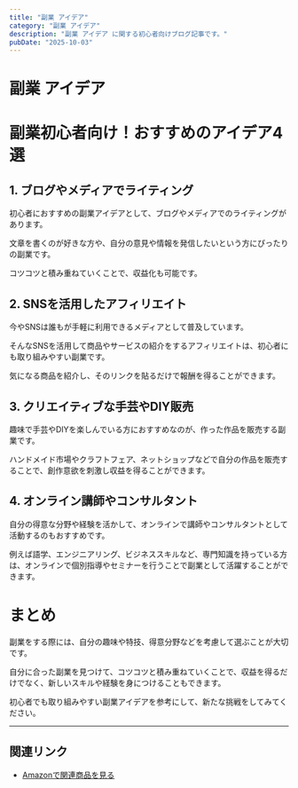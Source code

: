 ```yaml
---
title: "副業 アイデア"
category: "副業 アイデア"
description: "副業 アイデア に関する初心者向けブログ記事です。"
pubDate: "2025-10-03"
---
```


# 副業 アイデア

<h1>副業初心者向け！おすすめのアイデア4選</h1>

<h2>1. ブログやメディアでライティング</h2>
<p>初心者におすすめの副業アイデアとして、ブログやメディアでのライティングがあります。

文章を書くのが好きな方や、自分の意見や情報を発信したいという方にぴったりの副業です。

コツコツと積み重ねていくことで、収益化も可能です。

</p>

<h2>2. SNSを活用したアフィリエイト</h2>
<p>今やSNSは誰もが手軽に利用できるメディアとして普及しています。

そんなSNSを活用して商品やサービスの紹介をするアフィリエイトは、初心者にも取り組みやすい副業です。

気になる商品を紹介し、そのリンクを貼るだけで報酬を得ることができます。

</p>

<h2>3. クリエイティブな手芸やDIY販売</h2>
<p>趣味で手芸やDIYを楽しんでいる方におすすめなのが、作った作品を販売する副業です。

ハンドメイド市場やクラフトフェア、ネットショップなどで自分の作品を販売することで、創作意欲を刺激し収益を得ることができます。

</p>

<h2>4. オンライン講師やコンサルタント</h2>
<p>自分の得意な分野や経験を活かして、オンラインで講師やコンサルタントとして活動するのもおすすめです。

例えば語学、エンジニアリング、ビジネススキルなど、専門知識を持っている方は、オンラインで個別指導やセミナーを行うことで副業として活躍することができます。

</p>

<h1>まとめ</h1>
<p>副業をする際には、自分の趣味や特技、得意分野などを考慮して選ぶことが大切です。

自分に合った副業を見つけて、コツコツと積み重ねていくことで、収益を得るだけでなく、新しいスキルや経験を身につけることもできます。

初心者でも取り組みやすい副業アイデアを参考にして、新たな挑戦をしてみてください。

</p>

---

## 関連リンク

- [Amazonで関連商品を見る](https://www.amazon.co.jp/s?k=%E5%89%AF%E6%A5%AD+%E3%82%A2%E3%82%A4%E3%83%87%E3%82%A2&tag=autowritehubai-22)
